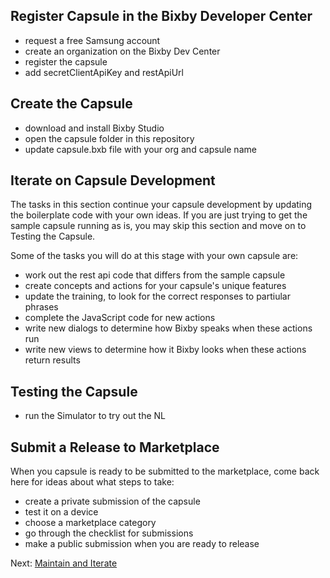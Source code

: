 ## Register Capsule in the Bixby Developer Center

- request a free Samsung account
- create an organization on the Bixby Dev Center
- register the capsule
- add secretClientApiKey and restApiUrl

## Create the Capsule

- download and install Bixby Studio
- open the capsule folder in this repository
- update capsule.bxb file with your org and capsule name

## Iterate on Capsule Development

The tasks in this section continue your capsule development by updating the boilerplate code with
your own ideas. If you are just trying to get the sample capsule running as is, you may skip this
section and move on to Testing the Capsule.

Some of the tasks you will do at this stage with your own capsule are:
- work out the rest api code that differs from the sample capsule
- create concepts and actions for your capsule's unique features
- update the training, to look for the correct responses to partiular phrases
- complete the JavaScript code for new actions
- write new dialogs to determine how Bixby speaks when these actions run
- write new views to determine how it Bixby looks when these actions return results

## Testing the Capsule

- run the Simulator to try out the NL

## Submit a Release to Marketplace

When you capsule is ready to be submitted to the marketplace, come back here for ideas about what
steps to take:
- create a private submission of the capsule
- test it on a device
- choose a marketplace category
- go through the checklist for submissions
- make a public submission when you are ready to release

Next: [Maintain and Iterate](07-maintenance-and-iteration.md)
